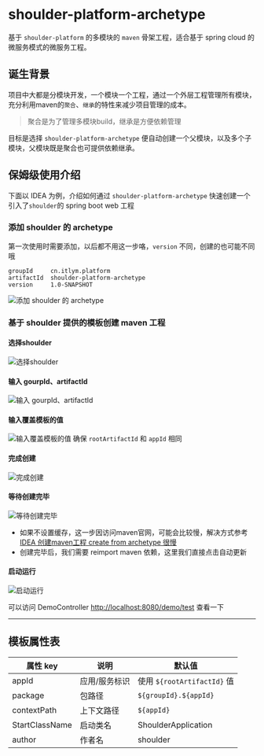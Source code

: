 # shoulder-platform-archetype

基于 `shoulder-platform` 的多模块的 `maven` 骨架工程，适合基于 spring cloud 的微服务模式的微服务工程。

## 诞生背景

项目中大都是分模块开发，一个模块一个工程，通过一个外层工程管理所有模块，充分利用maven的`聚合`、`继承`的特性来减少项目管理的成本。

> 聚合是为了管理多模块build，继承是方便依赖管理

目标是选择 `shoulder-platform-archetype` 便自动创建一个父模块，以及多个子模块，父模块既是聚合也可提供依赖继承。


## 保姆级使用介绍

下面以 IDEA 为例，介绍如何通过 `shoulder-platform-archetype` 快速创建一个引入了`shoulder`的 spring boot web 工程

### 添加 shoulder 的 archetype

第一次使用时需要添加，以后都不用这一步咯，`version` 不同，创建的也可能不同哦

```
groupId     cn.itlym.platform
artifactId  shoulder-platform-archetype
version     1.0-SNAPSHOT
```

![添加 shoulder 的 archetype](../doc/img/archetype/idea/add.png)


### 基于 shoulder 提供的模板创建 maven 工程

#### 选择shoulder
![选择shoulder](../doc/img/archetype/idea/1.png)

#### 输入 gourpId、artifactId
![输入 gourpId、artifactId](../doc/img/archetype/idea/2.png)

#### 输入覆盖模板的值
![输入覆盖模板的值](../doc/img/archetype/idea/3.png)
确保 `rootArtifactId` 和 `appId` 相同

#### 完成创建
![完成创建](../doc/img/archetype/idea/4.png)

#### 等待创建完毕
![等待创建完毕](../doc/img/archetype/idea/5.png)
- 如果不设置缓存，这一步因访问maven官网，可能会比较慢，解决方式参考 [IDEA 创建maven工程 create from archetype 很慢](https://blog.csdn.net/qq_35425070/article/details/108958087)
- 创建完毕后，我们需要 reimport maven 依赖，这里我们直接点击自动更新

#### 启动运行
![启动运行](../doc/img/archetype/idea/6.png)

可以访问 DemoController [http://localhost:8080/demo/test](http://localhost:8080/demo/test) 查看一下


---

## 模板属性表
|属性 key | 说明 | 默认值 |
|----|----|----|
| appId | 应用/服务标识 | 使用 `${rootArtifactId}` 值 |
| package | 包路径 | `${groupId}.${appId}` |
| contextPath | 上下文路径 | `${appId}` |
| StartClassName | 启动类名 | ShoulderApplication |
| author | 作者名 | shoulder |
